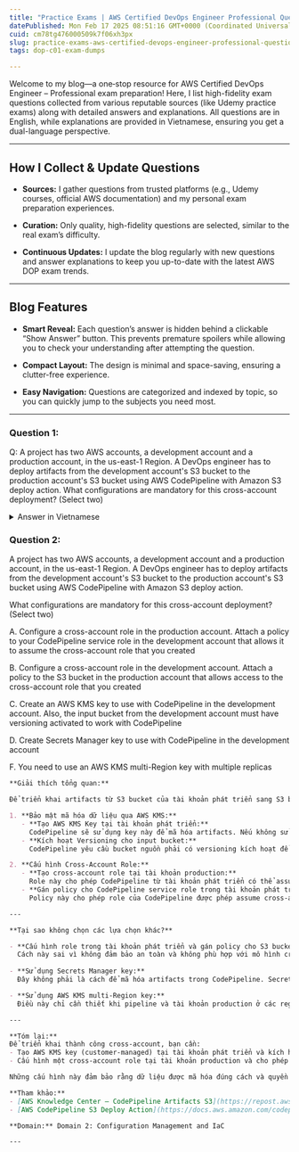 ```yaml
---
title: "Practice Exams | AWS Certified DevOps Engineer Professional Questions & Explanations"
datePublished: Mon Feb 17 2025 08:51:16 GMT+0000 (Coordinated Universal Time)
cuid: cm78tg476000509k7f06xh3px
slug: practice-exams-aws-certified-devops-engineer-professional-questions-and-explanations
tags: dop-c01-exam-dumps

---
```


Welcome to my blog—a one‐stop resource for AWS Certified DevOps Engineer – Professional exam preparation! Here, I list high-fidelity exam questions collected from various reputable sources (like Udemy practice exams) along with detailed answers and explanations. All questions are in English, while explanations are provided in Vietnamese, ensuring you get a dual-language perspective.

---

## How I Collect & Update Questions

* **Sources:** I gather questions from trusted platforms (e.g., Udemy courses, official AWS documentation) and my personal exam preparation experiences.
    
* **Curation:** Only quality, high-fidelity questions are selected, similar to the real exam’s difficulty.
    
* **Continuous Updates:** I update the blog regularly with new questions and answer explanations to keep you up-to-date with the latest AWS DOP exam trends.
    

---

## Blog Features

* **Smart Reveal:** Each question’s answer is hidden behind a clickable “Show Answer” button. This prevents premature spoilers while allowing you to check your understanding after attempting the question.
    
* **Compact Layout:** The design is minimal and space-saving, ensuring a clutter-free experience.
    
* **Easy Navigation:** Questions are categorized and indexed by topic, so you can quickly jump to the subjects you need most.
    

---

### Question 1:

Q: A project has two AWS accounts, a development account and a production account, in the us-east-1 Region. A DevOps engineer has to deploy artifacts from the development account's S3 bucket to the production account's S3 bucket using AWS CodePipeline with Amazon S3 deploy action. What configurations are mandatory for this cross-account deployment? (Select two)

<details data-node-type="hn-details-summary"><summary>Answer in Vietnamese</summary><div data-type="detailsContent">Để triển khai cross-account, bạn cần phải đảm bảo rằng bucket ở tài khoản production cho phép IAM role từ tài khoản development thực hiện PutObject. Đồng thời, IAM role ở tài khoản development phải có đủ quyền truy cập tới cả hai bucket và có thể assume role trong tài khoản production. Điều này đảm bảo an toàn và quản lý truy cập hiệu quả giữa các tài khoản.</div></details>

### Question 2:

A project has two AWS accounts, a development account and a production account, in the us-east-1 Region. A DevOps engineer has to deploy artifacts from the development account's S3 bucket to the production account's S3 bucket using AWS CodePipeline with Amazon S3 deploy action.

What configurations are mandatory for this cross-account deployment? (Select two)

A. Configure a cross-account role in the production account. Attach a policy to your CodePipeline service role in the development account that allows it to assume the cross-account role that you created

B. Configure a cross-account role in the development account. Attach a policy to the S3 bucket in the production account that allows access to the cross-account role that you created

C. Create an AWS KMS key to use with CodePipeline in the development account. Also, the input bucket from the development account must have versioning activated to work with CodePipeline

D. Create Secrets Manager key to use with CodePipeline in the development account

F. You need to use an AWS KMS multi-Region key with multiple replicas

```markdown
**Giải thích tổng quan:**

Để triển khai artifacts từ S3 bucket của tài khoản phát triển sang S3 bucket của tài khoản production qua AWS CodePipeline, bạn cần đảm bảo hai yếu tố chính:

1. **Bảo mật mã hóa dữ liệu qua AWS KMS:**
   - **Tạo AWS KMS Key tại tài khoản phát triển:**  
     CodePipeline sẽ sử dụng key này để mã hóa artifacts. Nếu không sử dụng key do khách hàng quản lý (customer-managed key), CodePipeline sẽ dùng mã hóa mặc định, nhưng sau đó role trong tài khoản production không thể giải mã được dữ liệu đã mã hóa.
   - **Kích hoạt Versioning cho input bucket:**  
     CodePipeline yêu cầu bucket nguồn phải có versioning kích hoạt để quản lý các phiên bản của artifacts. Điều này giúp theo dõi và rollback khi cần thiết.

2. **Cấu hình Cross-Account Role:**
   - **Tạo cross-account role tại tài khoản production:**  
     Role này cho phép CodePipeline từ tài khoản phát triển có thể assume (đảm nhận quyền) role tại tài khoản production.
   - **Gán policy cho CodePipeline service role trong tài khoản phát triển:**  
     Policy này cho phép role của CodePipeline được phép assume cross-account role vừa tạo trong tài khoản production, từ đó truy cập được S3 bucket ở tài khoản production để triển khai artifacts.

---

**Tại sao không chọn các lựa chọn khác?**

- **Cấu hình role trong tài khoản phát triển và gán policy cho S3 bucket của production:**  
  Cách này sai vì không đảm bảo an toàn và không phù hợp với mô hình cross-account deployment. Cần cấu hình role tại tài khoản production để đảm bảo rằng quyền truy cập được kiểm soát đúng cách theo mô hình cross-account.
  
- **Sử dụng Secrets Manager key:**  
  Đây không phải là cách để mã hóa artifacts trong CodePipeline. Secrets Manager dùng để quản lý bí mật (mật khẩu, API keys...) chứ không phải để mã hóa dữ liệu artifacts của CodePipeline.

- **Sử dụng AWS KMS multi-Region key:**  
  Điều này chỉ cần thiết khi pipeline và tài khoản production ở các region khác nhau. Trong trường hợp này, cả hai đều ở us-east-1, nên không cần multi-Region key.

---

**Tóm lại:**  
Để triển khai thành công cross-account, bạn cần:
- Tạo AWS KMS key (customer-managed) tại tài khoản phát triển và kích hoạt versioning cho input bucket.
- Cấu hình một cross-account role tại tài khoản production và cho phép CodePipeline trong tài khoản phát triển assume role này.

Những cấu hình này đảm bảo rằng dữ liệu được mã hóa đúng cách và quyền truy cập giữa các tài khoản được kiểm soát an toàn.

**Tham khảo:**  
- [AWS Knowledge Center – CodePipeline Artifacts S3](https://repost.aws/knowledge-center/codepipeline-artifacts-s3)  
- [AWS CodePipeline S3 Deploy Action](https://docs.aws.amazon.com/codepipeline/latest/userguide/action-reference-S3Deploy.html)

**Domain:** Domain 2: Configuration Management and IaC

---
```